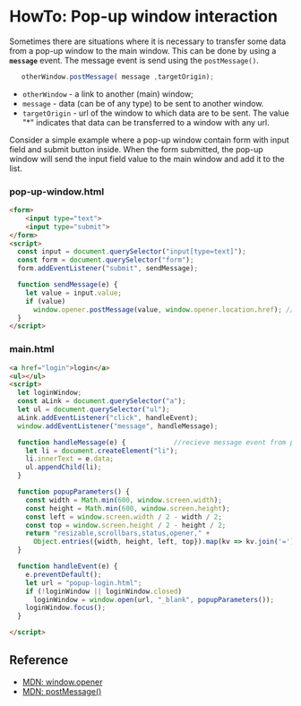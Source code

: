 # HowTo: Pop-up window interaction
Sometimes there are situations where it is necessary to transfer some data from a pop-up window to the main window. This can be done by using a **`message`** event. The message event is send using the `postMessage()`. 

```javascript
   otherWindow.postMessage( message ,targetOrigin);
```
  * `otherWindow` - a link to another (main) window;
  * `message` - data (can be of any type) to be sent to another window. 
  * `targetOrigin` - url of the window to which data are to be sent.  The value "*" indicates that data can be transferred to a window with any url.

Consider a simple example where a pop-up window contain form with input field and submit button inside. 
When the form submitted, the pop-up window will send the input field value to the main window and add it to the list. 

### pop-up-window.html

```html
<form>
    <input type="text">
    <input type="submit">
</form>
<script>
  const input = document.querySelector("input[type=text]");
  const form = document.querySelector("form");
  form.addEventListener("submit", sendMessage);

  function sendMessage(e) {
    let value = input.value;
    if (value)
      window.opener.postMessage(value, window.opener.location.href); //post message to main.html
  }
</script>
```

### main.html

```html
<a href="login">login</a>
<ul></ul>
<script>
  let loginWindow;
  const aLink = document.querySelector("a");
  let ul = document.querySelector("ul");
  aLink.addEventListener("click", handleEvent);
  window.addEventListener("message", handleMessage);  

  function handleMessage(e) {            //recieve message event from pop-up.html
    let li = document.createElement("li");
    li.innerText = e.data;
    ul.appendChild(li);
  }

  function popupParameters() {
    const width = Math.min(600, window.screen.width);
    const height = Math.min(600, window.screen.height);
    const left = window.screen.width / 2 - width / 2;
    const top = window.screen.height / 2 - height / 2;
    return "resizable,scrollbars,status,opener," +
      Object.entries({width, height, left, top}).map(kv => kv.join('=')).join(',');
  }

  function handleEvent(e) {
    e.preventDefault();
    let url = "popup-login.html";
    if (!loginWindow || loginWindow.closed)
      loginWindow = window.open(url, "_blank", popupParameters());
    loginWindow.focus();
  }

</script>
```

## Reference
 * [MDN: window.opener](https://developer.mozilla.org/en-US/docs/Web/API/Window/opener)
 * [MDN: postMessage()](https://developer.mozilla.org/en-US/docs/Web/API/Window/postMessage)